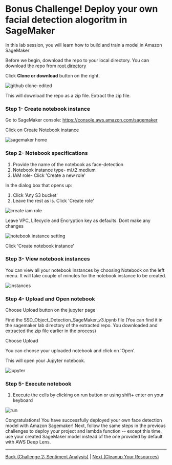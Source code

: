 # Bonus Challenge! Deploy your own facial detection alogoritm in SageMaker

In this lab session, you will learn how to build and train a model in Amazon SageMaker

Before we begin, download the repo to your local directory. You can download the repo from [root directory](https://github.com/fibbonnaci/DeepLens-workshops)

Click **Clone or download** button on the right. 

![github clone-edited](https://user-images.githubusercontent.com/11222214/38658212-046fee60-3dd9-11e8-9069-a71804c222b7.jpg)

This will download the repo as a zip file. Extract the zip file. 

### Step 1- Create notebook instance

Go to SageMaker console: https://console.aws.amazon.com/sagemaker

Click on Create Notebook instance


![sagemaker home](https://user-images.githubusercontent.com/11222214/38313489-01929ca2-37d9-11e8-9ffb-4385e8d13da3.JPG)

### Step 2- Notebook specifications

1. Provide the name of the notebook as face-detection
2. Notebook instance type- ml.t2.medium
3. IAM role- Click 'Create a new role'

In the dialog box that opens up:

1. Click 'Any S3 bucket'
2. Leave the rest as is. Click 'Create role'

![create iam role](https://user-images.githubusercontent.com/11222214/38313888-e07281e4-37d9-11e8-8b99-dd322a76ced6.JPG)


Leave VPC, Lifecycle and Encryption key as defaults. Dont make any changes

![notebook instance setting](https://user-images.githubusercontent.com/11222214/38313994-2916257c-37da-11e8-823a-733f2572f61d.JPG)

Click 'Create notebook instance'

### Step 3- View notebook instances

You can view all your notebook instances by choosing Notebook on the left menu. It will take couple of minutes for the notebook instance to be created.

![instances](https://user-images.githubusercontent.com/11222214/38314549-541e9140-37db-11e8-89eb-ec9be1677271.JPG)

### Step 4- Upload and Open notebook

Choose Upload button on the jupyter page

Find the SSD_Object_Detection_SageMaker_v3.ipynb file (You can find it in the sagemaker lab directory of the extracted repo. You downloaded and extracted the zip file earlier in the process)

Choose Upload

You can choose your uploaded notebook and click on 'Open'. 

This will open your Jupyter notebook.

![jupyter](https://user-images.githubusercontent.com/11222214/38314946-427aa6e4-37dc-11e8-91bf-658ebe7b2a7b.JPG)

### Step 5- Execute notebook

1. Execute the cells by clicking on run button or using shift+ enter on your keyboard

![run](https://user-images.githubusercontent.com/11222214/38316244-21a07194-37df-11e8-9821-21d5d6e57976.JPG)

Congratulations! You have successfully deployed your own face detection model with Amazon Sagemaker! Next, follow the same steps in the previous challenges to deploy your project and lambda function -- except this time, use your created SageMaker model instead of the one provided by default with AWS Deep Lens. 

----------------------------------
[Back (Challenge 2: Sentiment Analysis)](../Challenge_2_Sentiment_Analysis/README.md) | [Next (Cleanup Your Resources)](../closeout.md)